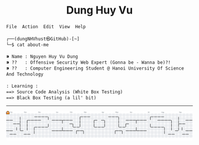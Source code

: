 <h1 align="center">Dung Huy Vu</h1>
<!-- <p align="left"> <img src="https://komarev.com/ghpvc/?username=dungNHVhust&label=Profile%20views&color=0e75b6&style=flat" alt="dungNHVhust" /> </p> -->
<!-- <img align="right" alt="Hacking" width="465" src="https://giffiles.alphacoders.com/174/1744.gif"
<div align="center">
  <div style="display: flex; gap: 20px;">
  <!-- GitHub Stats (Left) -->
  <!-- <img src="https://github-readme-stats.vercel.app/api?username=dungNHVhust&show_icons=true&theme=radical&hide_border=false&border_radius=5" height="150" alt="GitHub Stats" /> -->
  
  <!-- Streak Stats (Right) -->
  <!-- <img src="https://streak-stats.demolab.com?user=dungNHVhust&locale=en&mode=daily&theme=radical&hide_border=false&border_radius=5&order=3" height="150" alt="streak graph" /> -->
<!-- </div> -->
</div>

```
File  Action  Edit  View  Help

┌──(dungNHVhust㉿GitHub)-[~]
└─$ cat about-me

⁍ Name : Nguyen Huy Vu Dung
⁍ ??   : Offensive Security Web Expert (Gonna be - Wanna be)?!
⁍ ??   : Computer Engineering Student @ Hanoi University Of Science And Technology

: Learning :
==> Source Code Analysis (White Box Testing)
==> Black Box Testing (a lil' bit)

```
---
<picture>
  <source media="(prefers-color-scheme: dark)" srcset="https://raw.githubusercontent.com/dungNHVhust/dungNHVhust/output/pacman-contribution-graph-dark.svg">
  <source media="(prefers-color-scheme: light)" srcset="https://raw.githubusercontent.com/dungNHVhust/dungNHVhust/output/pacman-contribution-graph.svg">
  <img alt="pacman contribution graph" src="https://raw.githubusercontent.com/dungNHVhust/dungNHVhust/output/pacman-contribution-graph.svg">
</picture>
